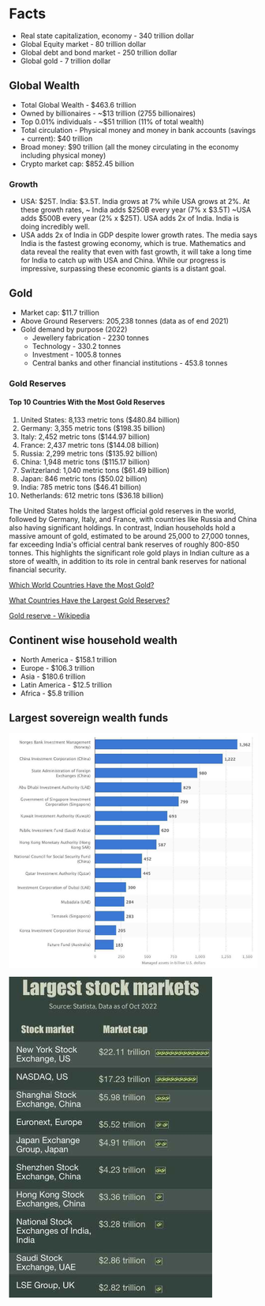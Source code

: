 # Facts

- Real state capitalization, economy - 340 trillion dollar
- Global Equity market - 80 trillion dollar
- Global debt and bond market - 250 trillion dollar
- Global gold - 7 trillion dollar

## Global Wealth

- Total Global Wealth - $463.6 trillion
- Owned by billionaires - ~$13 trillion (2755 billionaires)
- Top 0.01% individuals - ~$51 trillion (11% of total wealth)
- Total circulation - Physical money and money in bank accounts (savings + current): $40 trillion
- Broad money: $90 trillion (all the money circulating in the economy including physical money)
- Crypto market cap: $852.45 billion

### Growth

- USA: $25T. India: $3.5T. India grows at 7% while USA grows at 2%. At these growth rates, ~ India adds $250B every year (7% x $3.5T) ~USA adds $500B every year (2% x $25T). USA adds 2x of India. India is doing incredibly well.
- USA adds 2x of India in GDP despite lower growth rates. The media says India is the fastest growing economy, which is true. Mathematics and data reveal the reality that even with fast growth, it will take a long time for India to catch up with USA and China. While our progress is impressive, surpassing these economic giants is a distant goal.

## Gold

- Market cap: $11.7 trillion
- Above Ground Reservers: 205,238 tonnes (data as of end 2021)
- Gold demand by purpose (2022)
    - Jewellery fabrication - 2230 tonnes
    - Technology - 330.2 tonnes
    - Investment - 1005.8 tonnes
    - Central banks and other financial institutions - 453.8 tonnes

### Gold Reserves

#### Top 10 Countries With the Most Gold Reserves

1. United States: 8,133 metric tons ($480.84 billion)
2. Germany: 3,355 metric tons ($198.35 billion)
3. Italy: 2,452 metric tons ($144.97 billion)
4. France: 2,437 metric tons ($144.08 billion)
5. Russia: 2,299 metric tons ($135.92 billion)
6. China: 1,948 metric tons ($115.17 billion)
7. Switzerland: 1,040 metric tons ($61.49 billion)
8. Japan: 846 metric tons ($50.02 billion)
9. India: 785 metric tons ($46.41 billion)
10. Netherlands: 612 metric tons ($36.18 billion)

The United States holds the largest official gold reserves in the world, followed by Germany, Italy, and France, with countries like Russia and China also having significant holdings. In contrast, Indian households hold a massive amount of gold, estimated to be around 25,000 to 27,000 tonnes, far exceeding India's official central bank reserves of roughly 800-850 tonnes. This highlights the significant role gold plays in Indian culture as a store of wealth, in addition to its role in central bank reserves for national financial security.

[Which World Countries Have the Most Gold?](https://www.madisontrust.com/information-center/which-world-countries-have-the-most-gold/)

[What Countries Have the Largest Gold Reserves?](https://www.investopedia.com/ask/answers/040715/what-countries-have-largest-gold-reserves.asp)

[Gold reserve - Wikipedia](https://en.m.wikipedia.org/wiki/Gold_reserve)

## Continent wise household wealth

- North America - $158.1 trillion
- Europe - $106.3 trillion
- Asia - $180.6 trillion
- Latin America - $12.5 trillion
- Africa - $5.8 trillion

## Largest sovereign wealth funds

![image](../media/TODO-Financial-Finance-Investing-image2.jpg)

![image](../media/largest-stock-markets.jpg)
